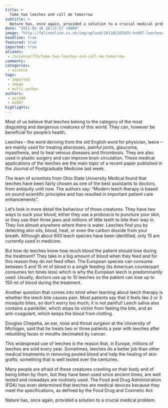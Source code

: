 ```yaml
---
title: >
  Take two leeches and call me tomorrow
subtitle: >
  Nature has, once again, provided a solution to a crucial medical problem
date: "2011-02-10 20:27:57 +0000"
image: "http://felixonline.co.uk/img/upload/201102102025-ks607-leechese.jpg"
headline: true
featured: true
imported: true
aliases:
 - /science/774/take-two-leeches-and-call-me-tomorrow-
comments:
categories:
 - science
tags:
 - imported
 - image
 - multi-author
authors:
 - ae1409
 - ks607
highlights:
---
```


Most of us believe that leeches belong to the category of the most disgusting and dangerous creatures of this world. They can, however be beneficial for people’s health.

Leeches – the word deriving from the old English word for physician, laece – are mainly used for treating abscesses, painful joints, glaucoma, myasthenia, and to heal venous diseases and thrombosis. They are also used in plastic surgery and can improve brain circulation. These medical applications of the leeches are the main topic of a recent paper published in the Journal of Postgraduate Medicine last week.

The team of scientists from Ohio State University Medical found that leeches have been fairly chosen as one of the best assistants to doctors, from antiquity until now. The authors say: “Modern leech therapy is based on sound scientific principles and has resulted in important patient care enhancements”.

Let’s look in more detail the behaviour of those creatures. They have two ways to suck your blood; either they use a proboscis to puncture your skin, or they use their three jaws and millions of little teeth to bite their way in. They live almost anywhere where there is water. Leeches find you by detecting skin oils, blood, heat, or even the carbon dioxide from your breath. Although about 600 leech species have been identified, only 15 are currently used in medicine.

But how do leeches know how much blood the patient should lose during the treatment? They take in a big amount of blood when they feed and for this reason they do not feed often. The European species can consume between 5 and 15 ml of blood in a single feeding (its American counterpart consumes ten times less) which is why the European leech is predominantly used. Usually, doctors use up to 10 leeches so the patient can lose up to 150 ml of blood during the treatment.

Another question that comes into mind when learning about leech therapy is whether the leech bite causes pain. Most patients say that it feels like 2 or 3 mosquito bites, so don’t worry too much; it is not painful! Leech saliva also contains a painkiller, which stops its victim from feeling the bite, and an anti-coagulant, which keeps the blood from clotting.

Douglas Chepeha, an ear, nose and throat surgeon at the University of Michigan, said that he treats two or three patients a year with leeches after rebuilding faces or mouths decimated by cancer.

This widespread use of leeches is the reason that, in Europe, millions of leeches are sold every year. Sometimes, leeches do a better job than other medical treatments in removing pooled blood and help the healing of skin grafts; something that is well tested over the centuries.

Many people are afraid of these creatures crawling on their body and of being bitten by them, but they have been used since ancient times, are well tested and nowadays are routinely used. The Food and Drug Administration (FDA) has even determined that leeches are medical devices because they meet the specifications, as defined by the Food Drug and Cosmetic Act.

Nature has, once again, provided a solution to a crucial medical problem.
